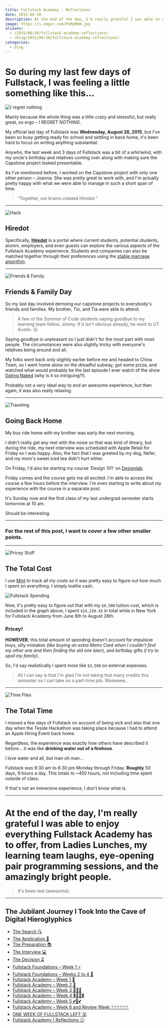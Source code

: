 ```yaml
---
title: Fullstack Academy - Reflections
date: 2015-08-30
description: At the end of the day, I'm really grateful I was able to enjoy everything Fullstack Academy has to offer, from Ladies Lunches, my learning team laughs, eye opening pair programming sessions, and the awesome people. 💭
image: https://i.imgur.com/PuMqMmW.jpg
aliases:
  - /2015/08/30/fullstack-academy-reflections/
  - /blog/2015/08/30/fullstack-academy-reflections/
categories:
  - blog
---
```


# So during my last few days of Fullstack, I was feeling a little something like this...

![I regret nothing](https://i0.wp.com/cdn.smosh.com/sites/default/files/ftpuploads/bloguploads/meme-regret-portal.gif)

Mainly because the whole thing was a little crazy and stressful, but really great, so ergo – _I REGRET NOTHING_.

My official last day of Fullstack was **Wednesday, August 26, 2015**, but I've been so busy getting ready for school and settling in back home, it's been hard to focus on writing anything substantial.

Anywho, the last week and 3 days of Fullstack was a bit of a whirlwind, with my uncle's birthday and relatives coming over along with making sure the Capstone project looked presentable.

As I've mentioned before, I worked on the Capstone project with only one other person – Joanna. She was pretty great to work with, and I'm actually pretty happy with what we were able to manage in such a short span of time.

> “Together, our brains created Hiredot.”

---

![Hack](https://cdn2.iconfinder.com/data/icons/ballicons-2-free/100/wrench-128.png)

## Hiredot

Specifically, **[Hiredot](https://github.com/joanaz/HireDot2)** is a portal where current students, potential students, alumni, employers, and even guests can explore the various aspects of the Fullstack Academy experience. Students and companies can also be matched together through their preferences using the [stable marriage algorithm](https://www.wikiwand.com/en/Stable_marriage_problem "Stable Marriage").

---

![Friends & Family](https://cdn2.iconfinder.com/data/icons/ballicons-2-free/100/theatre-128.png)

## Friends & Family Day

So my last day involved demoing our capstone projects to everybody's friends and families. My brother, Tío, and Tía were able to attend.

> A few of the Summer of Code students saying goodbye to my learning team fellow, Jimmy. If it isn't obvious already, he went to UT Austin. 😛

Saying goodbye is unpleasant so I just didn't for the most part with most people. The circumstances were also slightly tricky with everyone's relatives being around and all.

My folks went back only slightly earlier before me and headed to China Town, so I went home alone on the dreadful subway, got some pizza, and watched what would probably be the last episode I ever watch of the show [Dating Naked](http://www.vh1.com/shows/dating-naked/ "Dating Naked") (why is it so intriguing?!).

Probably not a very ideal way to end an awesome experience, but then again, it was also really relaxing.

---

![Traveling](https://cdn2.iconfinder.com/data/icons/ballicons-2-free/100/luggage-128.png)

## Going Back Home

My bus ride home with my brother was early the next morning.

I didn't really get any rest with the noise so that was kind of dreary, but during the ride, my next interview was scheduled with Apple Retail for Friday so I was happy. Also, the fact that I was greeted by my dog, Nefer, and my mom's sweet iced tea didn't hurt either.

On Friday, I'd also be starting my course ‘Design 101' on [Designlab](http://trydesignlab.com/ "Designlab").

Friday comes and the course gets me all excited. I'm able to access the course a few hours before the interview. I'm even starting to write about my experience with the course in a separate post.

It's Sunday now and the first class of my last undergrad semester starts tomorrow at 10 am.

Should be interesting.

---

### For the rest of this post, I want to cover a few other smaller points.

---

![Pricey Stuff](https://cdn2.iconfinder.com/data/icons/ballicons-2-free/100/bill-128.png)

## The Total Cost

I use [Mint](http://bywordapp.com/) to track all my costs so it was pretty easy to figure out how much I spent on everything. I simply loathe cash.

![Fullstack Spending](https://i1.wp.com/i.imgur.com/AIvCgHE.png)

Now, it's pretty easy to figure out that with my `$9,500` tuition cost, which is included in the graph above, I spent `$14,220.45` in total while in New York for Fullstack Academy from June 8th to August 26th.

### Pricey!

**HOWEVER**, this total amount of spending doesn't account for impulsive buys, silly mistakes (_like buying an extra Metro Card when I couldn't find my other one and then finding the old one later_), and birthday gifts (_I try to spoil my family_).

So, I'd say realistically I spent more like `$3,500` on external expenses.

> All I can say is that I'm glad I'm not taking that many credits this semester so I can take on a part-time job. Wooweee..

---

![Time Flies](https://cdn4.iconfinder.com/data/icons/ballicons-2-free/100/669347-watch-128.png)

## The Total Time

I missed a few days of Fullstack on account of being sick and also that one day when the Tessle Hackathon was taking place because I had to attend an Apple Hiring Event back home.

Regardless, the experience was exactly how others have described it before... it was like **drinking water out of a firehose**.

I love water and all, but man oh man...

Fullstack was 9:30 am to 6:30 pm Monday through Friday. **Roughly** 50 days, 9 hours a day. This totals to ~450 hours, not including time spent outside of class.

If that's not an immersive experience, I don't know what is.

---

# At the end of the day, I'm really grateful I was able to enjoy everything Fullstack Academy has to offer, from Ladies Lunches, my learning team laughs, eye-opening pair programming sessions, and the amazingly bright people.

> It's been real (awesome).

---

## The **Jubilant** Journey I Took Into the Cave of Digital Hieroglyphics

- [The Search 🔍](/2014/12/27/a-short-operation-tips-tricks-4-coding-bootcamps/)
- [The Application 📝](/2014/12/23/week-20/)
- [The Preparation 📚](/2015/01/05/prepare-for-coding-bootcamps/)
- [The Interview 💻](/2014/12/28/interview-fullstack-academy/)
- [The Decision ⏳](/2015/04/13/what-to-do-week-negative-8/)
- [Fullstack Foundations – Week 1 ⚡](/2015/05/17/fullstack-foundations-week-1/)
- [Fullstack Foundations – Weeks 2 to 4 🚀](/2015/06/04/fullstack-foundations-goldman-sachs/)
- [Fullstack Academy – Week 1 💫](/2015/06/13/first-week-at-fullstack-academy/)
- [Fullstack Academy – Week 2 👬](/2015/06/20/fullstack-academy-week-2/)
- [Fullstack Academy – Week 3 🔦🔦🔦](/2015/06/26/fullstack-academy-week-3/)
- [Fullstack Academy – Week 4 💲🔮🔮💲](/2015/07/03/fullstack-academy-week-4/)
- [Fullstack Academy – Week 5 💕💓💕](/2015/07/11/fullstack-academy-week-5/)
- [Fullstack Academy – Week 6 and Review Week 🃏🃏🃏🃏🃏🃏](/2015/07/25/fullstack-academy-week-6-review-week/)
- [ONE WEEK OF FULLSTACK LEFT 😲](/2015/08/19/one-week-left-of-fullstack/)
- [Fullstack Academy | Reflections 🕝](/2015/08/30/fullstack-academy-reflections/)
